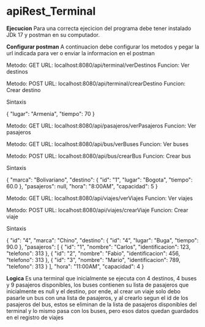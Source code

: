 # apiRest_Terminal

<b>Ejecucion</b>
Para una correcta ejecicion del programa debe tener instalado JDk 17 y postman en su computador.

<b>Configurar postman</b>
A continuacion debe configurar los metodos y pegar la url indicada para ver o enviar la informacion en el postman

Metodo: GET
URL: localhost:8080/api/terminal/verDestinos
Funcion: Ver destinos

Metodo: POST
URL: localhost:8080/api/terminal/crearDestino
Funcion: Crear destino


Sintaxis


{
        "lugar": "Armenia",
        "tiempo": 70
}

Metodo: GET
URL: localhost:8080/api/pasajeros/verPasajeros
Funcion: Ver pasajeros

Metodo: GET
URL: localhost:8080/api/bus/verBuses
Funcion: Ver buses

Metodo: POST
URL: localhost:8080/api/bus/crearBus
Funcion: Crear bus


Sintaxis


{
        "marca": "Bolivariano",
        "destino": {
            "id": "1",
            "lugar": "Bogota",
            "tiempo": 60.0
        },
        "pasajeros":
        null,
        "hora": "8:00AM",
        "capacidad": 5
}

Metodo: GET
URL: localhost:8080/api/viajes/verViajes
Funcion: Ver viajes

Metodo: POST
URL: localhost:8080/api/viajes/crearViaje
Funcion: Crear viaje


Sintaxis


{ 
        "id": "4",
        "marca": "Chino",
        "destino": {
            "id": "4",
            "lugar": "Buga",
            "tiempo": 90.0
        },
        "pasajeros":
        [
            {
                "id": "1",
                "nombre": "Carlos",
                "identificacion": 123,
                "telefono": 313
            },
            {
                "id": "2",
                "nombre": "Fabio",
                "identificacion": 456,
                "telefono": 313
            },
            {
                "id": "3",
                "nombre": "Mario",
                "identificacion": 789,
                "telefono": 313
            }
        ],
        "hora": "11:00AM",
        "capacidad": 4
}

<b>Logica</b>
Es una terminal que inicialmente se ejecuta con 4 destinos, 4 buses y 9 pasajeros disponibles, los buses contienen su lista de pasajeros que inicialmente es null y el destino, por ende, al crear un viaje solo debo pasarle un bus con una lista de pasajeros, y al crearlo segun el id de los pasajeros del bus, estos se eliminan de la lista de pasajeros disponibles del terminal y lo mismo pasa con los buses, pero esos datos quedan guardados en el registro de viajes
